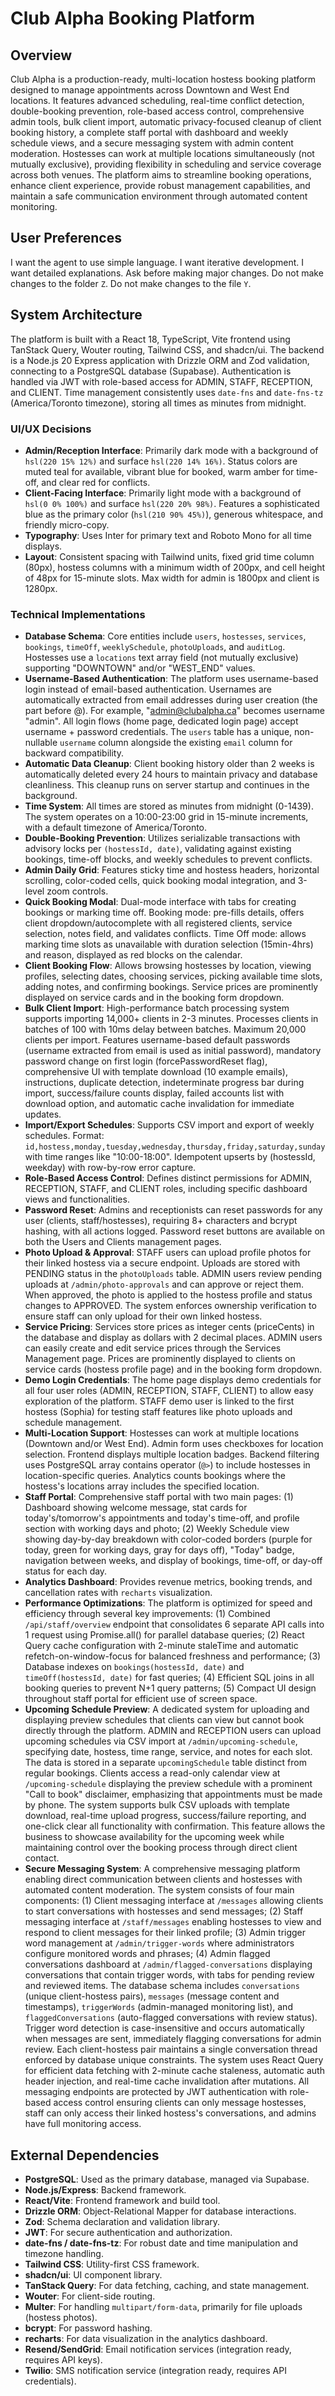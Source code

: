 # Club Alpha Booking Platform

## Overview
Club Alpha is a production-ready, multi-location hostess booking platform designed to manage appointments across Downtown and West End locations. It features advanced scheduling, real-time conflict detection, double-booking prevention, role-based access control, comprehensive admin tools, bulk client import, automatic privacy-focused cleanup of client booking history, a complete staff portal with dashboard and weekly schedule views, and a secure messaging system with admin content moderation. Hostesses can work at multiple locations simultaneously (not mutually exclusive), providing flexibility in scheduling and service coverage across both venues. The platform aims to streamline booking operations, enhance client experience, provide robust management capabilities, and maintain a safe communication environment through automated content monitoring.

## User Preferences
I want the agent to use simple language.
I want iterative development.
I want detailed explanations.
Ask before making major changes.
Do not make changes to the folder `Z`.
Do not make changes to the file `Y`.

## System Architecture
The platform is built with a React 18, TypeScript, Vite frontend using TanStack Query, Wouter routing, Tailwind CSS, and shadcn/ui. The backend is a Node.js 20 Express application with Drizzle ORM and Zod validation, connecting to a PostgreSQL database (Supabase). Authentication is handled via JWT with role-based access for ADMIN, STAFF, RECEPTION, and CLIENT. Time management consistently uses `date-fns` and `date-fns-tz` (America/Toronto timezone), storing all times as minutes from midnight.

### UI/UX Decisions
- **Admin/Reception Interface**: Primarily dark mode with a background of `hsl(220 15% 12%)` and surface `hsl(220 14% 16%)`. Status colors are muted teal for available, vibrant blue for booked, warm amber for time-off, and clear red for conflicts.
- **Client-Facing Interface**: Primarily light mode with a background of `hsl(0 0% 100%)` and surface `hsl(220 20% 98%)`. Features a sophisticated blue as the primary color (`hsl(210 90% 45%)`), generous whitespace, and friendly micro-copy.
- **Typography**: Uses Inter for primary text and Roboto Mono for all time displays.
- **Layout**: Consistent spacing with Tailwind units, fixed grid time column (80px), hostess columns with a minimum width of 200px, and cell height of 48px for 15-minute slots. Max width for admin is 1800px and client is 1280px.

### Technical Implementations
- **Database Schema**: Core entities include `users`, `hostesses`, `services`, `bookings`, `timeOff`, `weeklySchedule`, `photoUploads`, and `auditLog`. Hostesses use a `locations` text array field (not mutually exclusive) supporting "DOWNTOWN" and/or "WEST_END" values.
- **Username-Based Authentication**: The platform uses username-based login instead of email-based authentication. Usernames are automatically extracted from email addresses during user creation (the part before @). For example, "admin@clubalpha.ca" becomes username "admin". All login flows (home page, dedicated login page) accept username + password credentials. The `users` table has a unique, non-nullable `username` column alongside the existing `email` column for backward compatibility.
- **Automatic Data Cleanup**: Client booking history older than 2 weeks is automatically deleted every 24 hours to maintain privacy and database cleanliness. This cleanup runs on server startup and continues in the background.
- **Time System**: All times are stored as minutes from midnight (0-1439). The system operates on a 10:00-23:00 grid in 15-minute increments, with a default timezone of America/Toronto.
- **Double-Booking Prevention**: Utilizes serializable transactions with advisory locks per `(hostessId, date)`, validating against existing bookings, time-off blocks, and weekly schedules to prevent conflicts.
- **Admin Daily Grid**: Features sticky time and hostess headers, horizontal scrolling, color-coded cells, quick booking modal integration, and 3-level zoom controls.
- **Quick Booking Modal**: Dual-mode interface with tabs for creating bookings or marking time off. Booking mode: pre-fills details, offers client dropdown/autocomplete with all registered clients, service selection, notes field, and validates conflicts. Time Off mode: allows marking time slots as unavailable with duration selection (15min-4hrs) and reason, displayed as red blocks on the calendar.
- **Client Booking Flow**: Allows browsing hostesses by location, viewing profiles, selecting dates, choosing services, picking available time slots, adding notes, and confirming bookings. Service prices are prominently displayed on service cards and in the booking form dropdown.
- **Bulk Client Import**: High-performance batch processing system supports importing 14,000+ clients in 2-3 minutes. Processes clients in batches of 100 with 10ms delay between batches. Maximum 20,000 clients per import. Features username-based default passwords (username extracted from email is used as initial password), mandatory password change on first login (forcePasswordReset flag), comprehensive UI with template download (10 example emails), instructions, duplicate detection, indeterminate progress bar during import, success/failure counts display, failed accounts list with download option, and automatic cache invalidation for immediate updates.
- **Import/Export Schedules**: Supports CSV import and export of weekly schedules. Format: `id,hostess,monday,tuesday,wednesday,thursday,friday,saturday,sunday` with time ranges like "10:00-18:00". Idempotent upserts by (hostessId, weekday) with row-by-row error capture.
- **Role-Based Access Control**: Defines distinct permissions for ADMIN, RECEPTION, STAFF, and CLIENT roles, including specific dashboard views and functionalities.
- **Password Reset**: Admins and receptionists can reset passwords for any user (clients, staff/hostesses), requiring 8+ characters and bcrypt hashing, with all actions logged. Password reset buttons are available on both the Users and Clients management pages.
- **Photo Upload & Approval**: STAFF users can upload profile photos for their linked hostess via a secure endpoint. Uploads are stored with PENDING status in the `photoUploads` table. ADMIN users review pending uploads at `/admin/photo-approvals` and can approve or reject them. When approved, the photo is applied to the hostess profile and status changes to APPROVED. The system enforces ownership verification to ensure staff can only upload for their own linked hostess.
- **Service Pricing**: Services store prices as integer cents (priceCents) in the database and display as dollars with 2 decimal places. ADMIN users can easily create and edit service prices through the Services Management page. Prices are prominently displayed to clients on service cards (hostess profile page) and in the booking form dropdown.
- **Demo Login Credentials**: The home page displays demo credentials for all four user roles (ADMIN, RECEPTION, STAFF, CLIENT) to allow easy exploration of the platform. STAFF demo user is linked to the first hostess (Sophia) for testing staff features like photo uploads and schedule management.
- **Multi-Location Support**: Hostesses can work at multiple locations (Downtown and/or West End). Admin form uses checkboxes for location selection. Frontend displays multiple location badges. Backend filtering uses PostgreSQL array contains operator (`@>`) to include hostesses in location-specific queries. Analytics counts bookings where the hostess's locations array includes the specified location.
- **Staff Portal**: Comprehensive staff portal with two main pages: (1) Dashboard showing welcome message, stat cards for today's/tomorrow's appointments and today's time-off, and profile section with working days and photo; (2) Weekly Schedule view showing day-by-day breakdown with color-coded borders (purple for today, green for working days, gray for days off), "Today" badge, navigation between weeks, and display of bookings, time-off, or day-off status for each day.
- **Analytics Dashboard**: Provides revenue metrics, booking trends, and cancellation rates with `recharts` visualization.
- **Performance Optimizations**: The platform is optimized for speed and efficiency through several key improvements: (1) Combined `/api/staff/overview` endpoint that consolidates 6 separate API calls into 1 request using Promise.all() for parallel database queries; (2) React Query cache configuration with 2-minute staleTime and automatic refetch-on-window-focus for balanced freshness and performance; (3) Database indexes on `bookings(hostessId, date)` and `timeOff(hostessId, date)` for fast queries; (4) Efficient SQL joins in all booking queries to prevent N+1 query patterns; (5) Compact UI design throughout staff portal for efficient use of screen space.
- **Upcoming Schedule Preview**: A dedicated system for uploading and displaying preview schedules that clients can view but cannot book directly through the platform. ADMIN and RECEPTION users can upload upcoming schedules via CSV import at `/admin/upcoming-schedule`, specifying date, hostess, time range, service, and notes for each slot. The data is stored in a separate `upcomingSchedule` table distinct from regular bookings. Clients access a read-only calendar view at `/upcoming-schedule` displaying the preview schedule with a prominent "Call to book" disclaimer, emphasizing that appointments must be made by phone. The system supports bulk CSV uploads with template download, real-time upload progress, success/failure reporting, and one-click clear all functionality with confirmation. This feature allows the business to showcase availability for the upcoming week while maintaining control over the booking process through direct client contact.
- **Secure Messaging System**: A comprehensive messaging platform enabling direct communication between clients and hostesses with automated content moderation. The system consists of four main components: (1) Client messaging interface at `/messages` allowing clients to start conversations with hostesses and send messages; (2) Staff messaging interface at `/staff/messages` enabling hostesses to view and respond to client messages for their linked profile; (3) Admin trigger word management at `/admin/trigger-words` where administrators configure monitored words and phrases; (4) Admin flagged conversations dashboard at `/admin/flagged-conversations` displaying conversations that contain trigger words, with tabs for pending review and reviewed items. The database schema includes `conversations` (unique client-hostess pairs), `messages` (message content and timestamps), `triggerWords` (admin-managed monitoring list), and `flaggedConversations` (auto-flagged conversations with review status). Trigger word detection is case-insensitive and occurs automatically when messages are sent, immediately flagging conversations for admin review. Each client-hostess pair maintains a single conversation thread enforced by database unique constraints. The system uses React Query for efficient data fetching with 2-minute cache staleness, automatic auth header injection, and real-time cache invalidation after mutations. All messaging endpoints are protected by JWT authentication with role-based access control ensuring clients can only message hostesses, staff can only access their linked hostess's conversations, and admins have full monitoring access.

## External Dependencies
- **PostgreSQL**: Used as the primary database, managed via Supabase.
- **Node.js/Express**: Backend framework.
- **React/Vite**: Frontend framework and build tool.
- **Drizzle ORM**: Object-Relational Mapper for database interactions.
- **Zod**: Schema declaration and validation library.
- **JWT**: For secure authentication and authorization.
- **date-fns / date-fns-tz**: For robust date and time manipulation and timezone handling.
- **Tailwind CSS**: Utility-first CSS framework.
- **shadcn/ui**: UI component library.
- **TanStack Query**: For data fetching, caching, and state management.
- **Wouter**: For client-side routing.
- **Multer**: For handling `multipart/form-data`, primarily for file uploads (hostess photos).
- **bcrypt**: For password hashing.
- **recharts**: For data visualization in the analytics dashboard.
- **Resend/SendGrid**: Email notification services (integration ready, requires API keys).
- **Twilio**: SMS notification service (integration ready, requires API credentials).